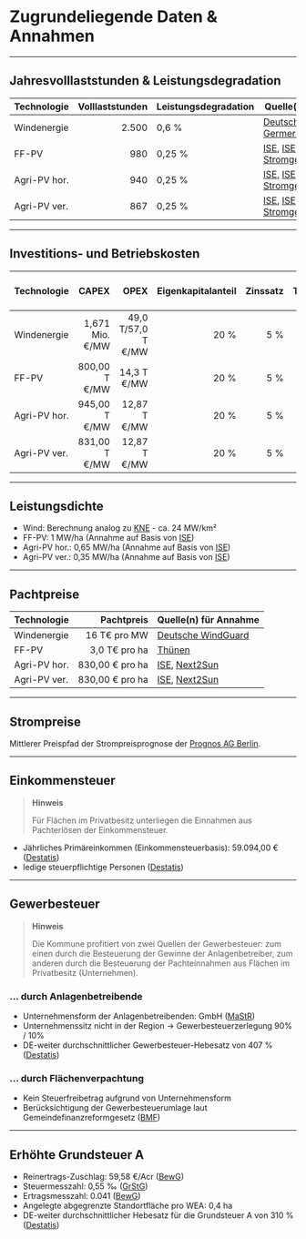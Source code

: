 # Zugrundeliegende Daten & Annahmen
___

## Jahresvolllaststunden & Leistungsdegradation

| Technologie  | Volllaststunden | Leistungsdegradation | Quelle(n) für Annahme                                                                                                                                                                                                                                                                        | 
|--------------|----------------:|----------------------|----------------------------------------------------------------------------------------------------------------------------------------------------------------------------------------------------------------------------------------------------------------------------------------------|
| Windenergie  |           2.500 | 0,6 %                | [Deutsche WindGuard](https://www.windguard.de/veroeffentlichungen.html?file=files/cto_layout/img/unternehmen/veroeffentlichungen/2020/Volllaststunden%20von%20Windenergieanlagen%20an%20Land%202020.pdf), [Germer et al.](https://doi.org/10.1371/journal.pone.0211028)                      |                                                                                                                             |                                                                |
| FF-PV        |             980 | 0,25 %               | [ISE](https://www.ise.fraunhofer.de/content/dam/ise/de/documents/publications/studies/aktuelle-fakten-zur-photovoltaik-in-deutschland.pdf), [ISE Stromgestehungskosten](https://www.ise.fraunhofer.de/de/veroeffentlichungen/studien/studie-stromgestehungskosten-erneuerbare-energien.html) |                                                                
| Agri-PV hor. |             940 | 0,25 %               | [ISE](https://www.ise.fraunhofer.de/content/dam/ise/de/documents/publications/studies/aktuelle-fakten-zur-photovoltaik-in-deutschland.pdf), [ISE Stromgestehungskosten](https://www.ise.fraunhofer.de/de/veroeffentlichungen/studien/studie-stromgestehungskosten-erneuerbare-energien.html)                                                                                                                                                   |                                                    
| Agri-PV ver. |             867 | 0,25 %               | [ISE](https://www.ise.fraunhofer.de/content/dam/ise/de/documents/publications/studies/aktuelle-fakten-zur-photovoltaik-in-deutschland.pdf), [ISE Stromgestehungskosten](https://www.ise.fraunhofer.de/de/veroeffentlichungen/studien/studie-stromgestehungskosten-erneuerbare-energien.html)                                                                                                                                                   |                                                                                                                                

___
## Investitions- und Betriebskosten

| Technologie  |           CAPEX |               OPEX | Eigenkapitalanteil | Zinssatz  | Tilgungsdauer | Abschreibungsdauer |                                                                                                                                                                                                                                                                                                                                                                                                                                                                                               Quelle(n) für Annahme |
|--------------|----------------:|-------------------:|------:|----------:|------:|-------------------:|--------------------------------------------------------------------------------------------------------------------------------------------------------------------------------------------------------------------------------------------------------------------------------------------------------------------------------------------------------------------------------------------------------------------------------------------------------------------------------------------------------------------:|
| Windenergie  | 1,671 Mio. €/MW | 49,0 T/57,0 T €/MW | 20 % | 5 % | 15 Jahre |           16 Jahre | [Deutsche WindGuard](https://www.bmwk.de/Redaktion/DE/Downloads/Energie/eeg-eb-wal-kostensituation-2024.pdf), [BMF](https://www.bundesfinanzministerium.de/Content/DE/Standardartikel/Themen/Steuern/Weitere_Steuerthemen/Betriebspruefung/AfA-Tabellen/Ergaenzende-AfA-Tabellen/AfA-Tabelle_AV.pdf), [AfA](https://www.bundesfinanzministerium.de/Content/DE/Standardartikel/Themen/Steuern/Weitere_Steuerthemen/Betriebspruefung/AfA-Tabellen/Ergaenzende-AfA-Tabellen/AfA-Tabelle_AV.pdf) |
| FF-PV        |   800,00 T €/MW |        14,3 T €/MW | 20 % | 5 % | 15 Jahre |           20 Jahre |                                                                                                                                                                                                  [ISE](https://www.ise.fraunhofer.de/de/veroeffentlichungen/studien/studie-stromgestehungskosten-erneuerbare-energien.html), [BMF](https://www.bundesfinanzministerium.de/Content/DE/Standardartikel/Themen/Steuern/Weitere_Steuerthemen/Betriebspruefung/AfA-Tabellen/Ergaenzende-AfA-Tabellen/AfA-Tabelle_AV.pdf), [AfA](https://www.bundesfinanzministerium.de/Content/DE/Standardartikel/Themen/Steuern/Weitere_Steuerthemen/Betriebspruefung/AfA-Tabellen/Ergaenzende-AfA-Tabellen/AfA-Tabelle_AV.pdf) 
| Agri-PV hor. |   945,00 T €/MW |       12,87 T €/MW | 20 % | 5 % | 15 Jahre |           20 Jahre |                                                                                                                                                                                      [ISE](https://www.ise.fraunhofer.de/de/veroeffentlichungen/studien/agri-photovoltaik-chance-fuer-landwirtschaft-und-energiewende.html), [BMF](https://www.bundesfinanzministerium.de/Content/DE/Standardartikel/Themen/Steuern/Weitere_Steuerthemen/Betriebspruefung/AfA-Tabellen/Ergaenzende-AfA-Tabellen/AfA-Tabelle_AV.pdf), [AfA](https://www.bundesfinanzministerium.de/Content/DE/Standardartikel/Themen/Steuern/Weitere_Steuerthemen/Betriebspruefung/AfA-Tabellen/Ergaenzende-AfA-Tabellen/AfA-Tabelle_AV.pdf) 
| Agri-PV ver. |   831,00 T €/MW |       12,87 T €/MW | 20 % | 5 % | 15 Jahre |           20 Jahre |                                                                                                                                                                                      [ISE](https://www.ise.fraunhofer.de/de/veroeffentlichungen/studien/agri-photovoltaik-chance-fuer-landwirtschaft-und-energiewende.html), [BMF](https://www.bundesfinanzministerium.de/Content/DE/Standardartikel/Themen/Steuern/Weitere_Steuerthemen/Betriebspruefung/AfA-Tabellen/Ergaenzende-AfA-Tabellen/AfA-Tabelle_AV.pdf), [AfA](https://www.bundesfinanzministerium.de/Content/DE/Standardartikel/Themen/Steuern/Weitere_Steuerthemen/Betriebspruefung/AfA-Tabellen/Ergaenzende-AfA-Tabellen/AfA-Tabelle_AV.pdf) 
___
## Leistungsdichte
- Wind: Berechnung analog zu [KNE](https://www.naturschutz-energiewende.de/wp-content/uploads/2022_02_10_KNE-Wortmeldung_Zum_Flaechenbedarf_der_Windenergie%E2%80%AF.pdf) - ca. 24 MW/km²
- FF-PV: 1 MW/ha  (Annahme auf Basis von [ISE](https://www.ise.fraunhofer.de/de/veroeffentlichungen/studien/agri-photovoltaik-chance-fuer-landwirtschaft-und-energiewende.html))
- Agri-PV hor.: 0,65 MW/ha (Annahme auf Basis von [ISE](https://www.ise.fraunhofer.de/de/veroeffentlichungen/studien/agri-photovoltaik-chance-fuer-landwirtschaft-und-energiewende.html))
- Agri-PV ver.: 0,35 MW/ha (Annahme auf Basis von [ISE](https://www.ise.fraunhofer.de/de/veroeffentlichungen/studien/agri-photovoltaik-chance-fuer-landwirtschaft-und-energiewende.html))
___
## Pachtpreise

| Technologie  |      Pachtpreis | Quelle(n) für Annahme                                                                                                                                                                                   | 
|--------------|----------------:|---------------------------------------------------------------------------------------------------------------------------------------------------------------------------------------------------------|
| Windenergie  |    16 T€ pro MW | [Deutsche WindGuard](https://www.windguard.de/veroeffentlichungen.html?file=files/cto_layout/img/unternehmen/veroeffentlichungen/2020/Volllaststunden%20von%20Windenergieanlagen%20an%20Land%202020.pdf) |                                                                                                                             |                                                                |
| FF-PV        |   3,0 T€ pro ha | [Thünen](https://literatur.thuenen.de/digbib_extern/dn065640.pdf)                                                                                                                                       |                                                                
| Agri-PV hor. | 830,00 € pro ha | [ISE](https://www.ise.fraunhofer.de/content/dam/ise/de/documents/publications/studies/aktuelle-fakten-zur-photovoltaik-in-deutschland.pdf), [Next2Sun](https://next2sun.com/agri-pv/agri-pv-faqs/)      |                                                    
| Agri-PV ver. | 830,00 € pro ha | [ISE](https://www.ise.fraunhofer.de/content/dam/ise/de/documents/publications/studies/aktuelle-fakten-zur-photovoltaik-in-deutschland.pdf), [Next2Sun](https://next2sun.com/agri-pv/agri-pv-faqs/)                                                              |                                                                                                                                
___
## Strompreise
Mittlerer Preispfad der Strompreisprognose der [Prognos AG Berlin](https://www.vbw-bayern.de/Redaktion/Frei-zugaengliche-Medien/Abteilungen-GS/Wirtschaftspolitik/2024/Downloads/Strompreisprognose_2024_v4-(002).pdf).
___
## Einkommensteuer
> **Hinweis** 
>
> Für Flächen im Privatbesitz unterliegen die Einnahmen aus Pachterlösen der Einkommensteuer.
 
- Jährliches Primäreinkommen (Einkommensteuerbasis): 59.094,00 € ([Destatis](https://www.destatis.de/DE/Themen/Arbeit/Verdienste/Verdienste-Branche-Berufe/Tabellen/bruttojahresverdienst.html))
- ledige steuerpflichtige Personen ([Destatis](https://www.destatis.de/DE/Themen/Arbeit/Verdienste/Verdienste-Branche-Berufe/Tabellen/bruttojahresverdienst.html))
___
## Gewerbesteuer
> **Hinweis** 
>
> Die Kommune profitiert von zwei Quellen der Gewerbesteuer: zum einen durch die Besteuerung der Gewinne der Anlagenbetreiber, zum anderen durch die Besteuerung der Pachteinnahmen aus Flächen im Privatbesitz (Unternehmen).

### ... durch Anlagenbetreibende 
- Unternehmensform der Anlagenbetreibenden: GmbH  ([MaStR](https://www.marktstammdatenregister.de/MaStR))
- Unternehmenssitz nicht in der Region &rarr; Gewerbesteuerzerlegung 90% / 10%  
- DE-weiter durchschnittlicher Gewerbesteuer-Hebesatz von 407 % ([Destatis](https://www.destatis.de/DE/Themen/Staat/Steuern/_Grafik/_Interaktiv/steuereinnahmen-hebesaetze-gewerbesteuer-laender.html))
### ... durch Flächenverpachtung
- Kein Steuerfreibetrag aufgrund von Unternehmensform
- Berücksichtigung der Gewerbesteuerumlage laut Gemeindefinanzreformgesetz ([BMF](https://www.bundesfinanzministerium.de/Content/DE/Standardartikel/Themen/Oeffentliche_Finanzen/Foederale_Finanzbeziehungen/Kommunalfinanzen/Gemeindefinanzreform/entwicklung-gewerbesteuerumlage.pdf))
___
## Erhöhte Grundsteuer A
- Reinertrags-Zuschlag: 59,58 €/Acr ([BewG](https://www.gesetze-im-internet.de/bewg/__238.html))
- Steuermesszahl: 0,55 ‰ ([GrStG](https://www.gesetze-im-internet.de/grstg_1973/__14.html))
- Ertragsmesszahl: 0.041 ([BewG](https://www.gesetze-im-internet.de/bewg/anlage_27.html))
- Angelegte abgegrenzte Standortfläche pro WEA: 0,4 ha
- DE-weiter durchschnittlicher Hebesatz für die Grundsteuer A von 310 % ([Destatis](https://www.destatis.de/DE/Themen/Staat/Steuern/HinweiseZurKarte.html))
